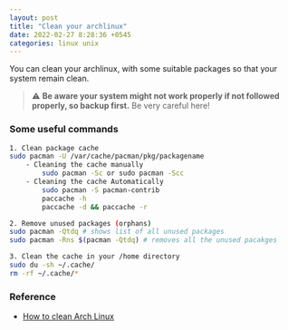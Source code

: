 ```yaml
---
layout: post
title: "Clean your archlinux"
date: 2022-02-27 8:28:36 +0545
categories: linux unix
---
```


You can clean your archlinux, with some suitable packages so that your system remain clean.
> :warning: **Be aware your system might not work properly if not followed properly, so backup first.** Be very careful here!


### Some useful commands
```bash
1. Clean package cache
sudo pacman -U /var/cache/pacman/pkg/packagename
    - Cleaning the cache manually
        sudo pacman -Sc or sudo pacman -Scc
    - Cleaning the cache Automatically
        sudo pacman -S pacman-contrib
        paccache -h
        paccache -d && paccache -r 

2. Remove unused packages (orphans)
sudo pacman -Qtdq # shows list of all unused packages
sudo pacman -Rns $(pacman -Qtdq) # removes all the unused pacakges

3. Clean the cache in your /home directory
sudo du -sh ~/.cache/
rm -rf ~/.cache/*

```

### Reference
- [How to clean Arch Linux](https://averagelinuxuser.com/clean-arch-linux/#1-clean-package-cache)
